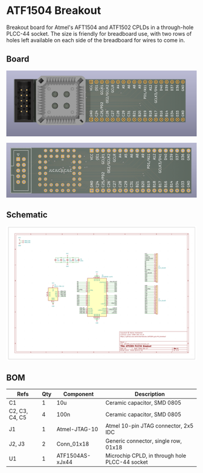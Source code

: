 # ATF1504 Breakout

Breakout board for Atmel's AFT1504 and ATF1502 CPLDs in a through-hole PLCC-44 socket. The size is friendly for breadboard use, with two rows of holes left available on each side of the breadboard for wires to come in.

## Board

![board-1](./images/board-1.png)

![board-2](./images/board-2.png)

## Schematic

![schematic](./images/schematic.png)

## BOM

| Refs | Qty | Component | Description |
| ----- | --- | ---- | ----------- |
| C1 | 1 | 10u | Ceramic capacitor, SMD 0805 |
| C2, C3, C4, C5 | 4 | 100n | Ceramic capacitor, SMD 0805 |
| J1 | 1 | Atmel-JTAG-10 | Atmel 10-pin JTAG connector, 2x5 IDC |
| J2, J3 | 2 | Conn_01x18 | Generic connector, single row, 01x18 |
| U1 | 1 | ATF1504AS-xJx44 | Microchip CPLD, in through hole PLCC-44 socket |
